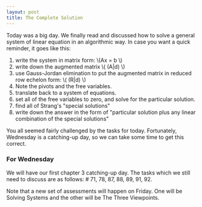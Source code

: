 ```yaml
---
layout: post
title: The Complete Solution
---
```


Today was a big day. We finally read and discussed how to solve a general system of
linear equation in an algorithmic way. In case you want a quick reminder, it goes
like this:

1. write the system in matrix form: \\(Ax = b \\)
2. write down the augmented matrix \\( (A|d) \\)
3. use Gauss-Jordan elimination to put the augmented matrix in reduced
row echelon form: \\( (R|d) \\)
4. Note the pivots and the free variables.
5. translate back to a system of equations.
6. set all of the free variables to zero, and solve for the particular solution.
7. find all of Strang's "special solutions"
8. write down the answer in the form of "particular solution plus any linear
combination of the special solutions"

You all seemed fairly challenged by the tasks for today. Fortunately, Wednesday is a
catching-up day, so we can take some time to get this correct.

### For Wednesday

We will have our first chapter 3 catching-up day. The tasks which we still need
to discuss are as follows: \# 71, 78, 87, 88, 89, 91, 92.

Note that a new set of assessments will happen on Friday. One will be Solving Systems
and the other will be The Three Viewpoints.
